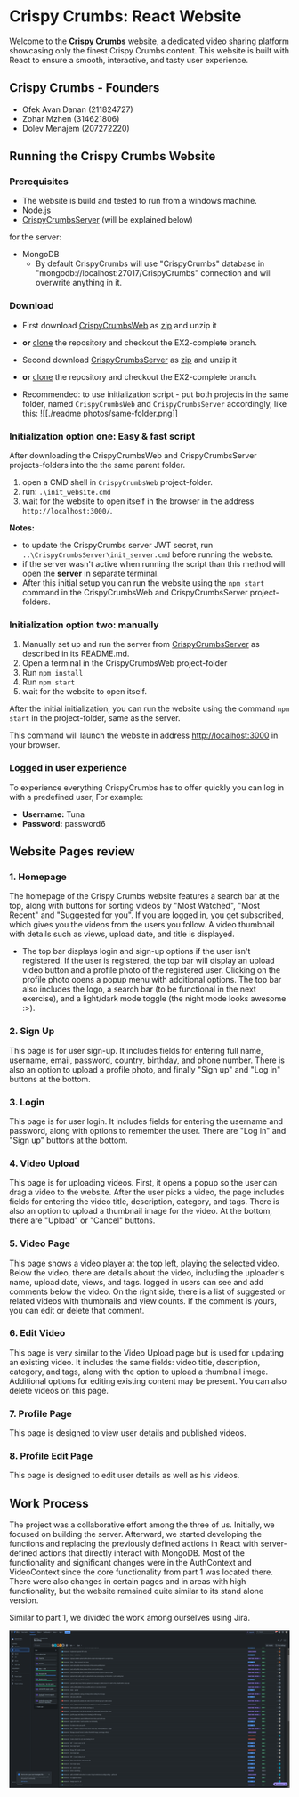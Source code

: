 # Crispy Crumbs: React Website

Welcome to the **Crispy Crumbs** website, a dedicated video sharing platform showcasing only the finest Crispy Crumbs content. This website is built with React to ensure a smooth, interactive, and tasty user experience.

## Crispy Crumbs - Founders

- Ofek Avan Danan (211824727)
- Zohar Mzhen (314621806)
- Dolev Menajem (207272220)

## Running the Crispy Crumbs Website

### Prerequisites

- The website is build and tested to run from a windows machine.
- Node.js
- [CrispyCrumbsServer](https://github.com/Mzhenian/CrispyCrumbsServer) (will be explained below)

for the server:

- MongoDB
  - By default CrispyCrumbs will use "CrispyCrumbs" database in "mongodb://localhost:27017/CrispyCrumbs" connection and will overwrite anything in it.

### Download

- First download [CrispyCrumbsWeb](https://github.com/Mzhenian/CrispyCrumbsWeb) as [zip](https://github.com/Mzhenian/CrispyCrumbsWeb/archive/refs/heads/EX2-complete.zip) and unzip it
- **or** [clone](https://github.com/Mzhenian/CrispyCrumbsWeb.git) the repository and checkout the EX2-complete branch.
- Second download [CrispyCrumbsServer](https://github.com/Mzhenian/CrispyCrumbsServer) as [zip](https://github.com/Mzhenian/CrispyCrumbsServer/archive/refs/heads/EX2-complete.zip) and unzip it
- **or** [clone](https://github.com/Mzhenian/CrispyCrumbsServer.git) the repository and checkout the EX2-complete branch.

- Recommended: to use initialization script - put both projects in the same folder, named `CrispyCrumbsWeb` and `CrispyCrumbsServer` accordingly, like this:
![[./readme photos/same-folder.png]]

### Initialization option one: Easy & fast script

After downloading the CrispyCrumbsWeb and CrispyCrumbsServer projects-folders into the the same parent folder.

1) open a CMD shell in `CrispyCrumbsWeb` project-folder.
2) run: `.\init_website.cmd`
3) wait for the website to open itself in the browser in the address `http://localhost:3000/`.

**Notes:**

- to update the CrispyCrumbs server JWT secret, run `..\CrispyCrumbsServer\init_server.cmd` before running the website.
- if the server wasn't active when running the script than this method will open the **server** in separate terminal.
- After this initial setup you can run the website using the `npm start` command in the CrispyCrumbsWeb and CrispyCrumbsServer project-folders.

### Initialization option two: manually

1) Manually set up and run the server from [CrispyCrumbsServer](https://github.com/Mzhenian/CrispyCrumbsServer) as described in its README.md.
2) Open a terminal in the CrispyCrumbsWeb  project-folder
3) Run `npm install`
4) Run `npm start`
5) wait for the website to open itself.

After the initial initialization, you can run the website using the command `npm start` in the project-folder, same as the server.

This command will launch the website in address [http://localhost:3000](http://localhost:3000) in your browser.

### Logged in user experience

To experience everything CrispyCrumbs has to offer quickly you can log in with a predefined user,  For example:

- **Username:** Tuna
- **Password:** password6

## Website Pages review

### 1. Homepage

The homepage of the Crispy Crumbs website features a search bar at the top, along with buttons for sorting videos by "Most Watched", "Most Recent" and "Suggested for you". If you are logged in, you get subscribed, which gives you the videos from the users you follow. A video thumbnail with details such as views, upload date, and title is displayed.

- The top bar displays login and sign-up options if the user isn't registered. If the user is registered, the top bar will display an upload video button and a profile photo of the registered user. Clicking on the profile photo opens a popup menu with additional options. The top bar also includes the logo, a search bar (to be functional in the next exercise), and a light/dark mode toggle (the night mode looks awesome :>).

### 2. Sign Up

This page is for user sign-up. It includes fields for entering full name, username, email, password, country, birthday, and phone number. There is also an option to upload a profile photo, and finally "Sign up" and "Log in" buttons at the bottom.

### 3. Login

This page is for user login. It includes fields for entering the username and password, along with options to remember the user. There are "Log in" and "Sign up" buttons at the bottom.

### 4. Video Upload

This page is for uploading videos. First, it opens a popup so the user can drag a video to the website. After the user picks a video, the page includes fields for entering the video title, description, category, and tags. There is also an option to upload a thumbnail image for the video. At the bottom, there are "Upload" or "Cancel" buttons.

### 5. Video Page

This page shows a video player at the top left, playing the selected video. Below the video, there are details about the video, including the uploader's name, upload date, views, and tags. logged in users can see and add comments below the video. On the right side, there is a list of suggested or related videos with thumbnails and view counts. If the comment is yours, you can edit or delete that comment.

### 6. Edit Video

This page is very similar to the Video Upload page but is used for updating an existing video. It includes the same fields: video title, description, category, and tags, along with the option to upload a thumbnail image. Additional options for editing existing content may be present. You can also delete videos on this page.

### 7. Profile Page

This page is designed to view user details and published videos.

### 8. Profile Edit Page

This page is designed to edit user details as well as his videos.

## Work Process

The project was a collaborative effort among the three of us. Initially, we focused on building the server. Afterward, we started developing the functions and replacing the previously defined actions in React with server-defined actions that directly interact with MongoDB. Most of the functionality and significant changes were in the AuthContext and VideoContext since the core functionality from part 1 was located there. There were also changes in certain pages and in areas with high functionality, but the website remained quite similar to its stand alone version.

Similar to part 1, we divided the work among ourselves using Jira.

![Jira Board](<readme photos/Screenshot 2024-07-27 233247.png>)
